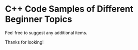# C++ Code Samples of Different Beginner Topics

Feel free to suggest any additional items.

Thanks for looking!
